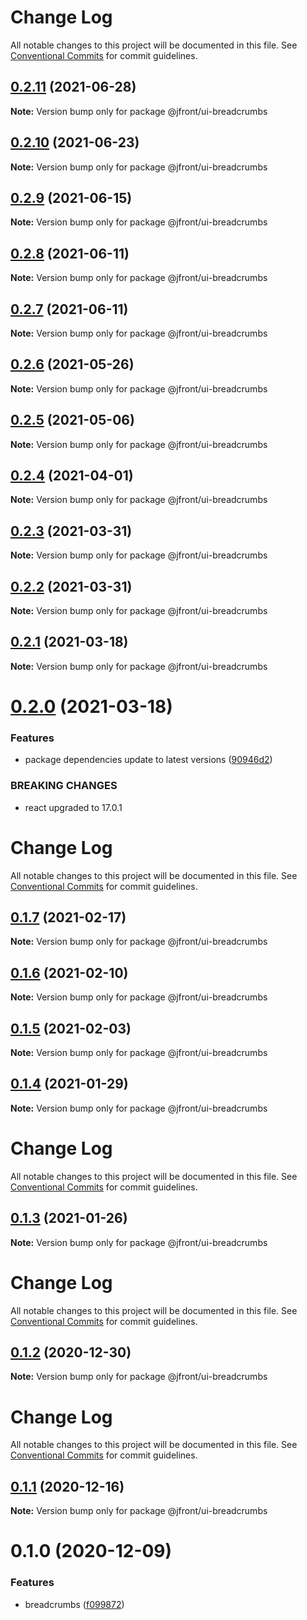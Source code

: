 # Change Log

All notable changes to this project will be documented in this file. See
[Conventional Commits](https://conventionalcommits.org) for commit guidelines.

## [0.2.11](https://github.com/Jepria/jfront-ui/compare/@jfront/ui-breadcrumbs@0.2.10...@jfront/ui-breadcrumbs@0.2.11) (2021-06-28)

**Note:** Version bump only for package @jfront/ui-breadcrumbs

## [0.2.10](https://github.com/Jepria/jfront-ui/compare/@jfront/ui-breadcrumbs@0.2.9...@jfront/ui-breadcrumbs@0.2.10) (2021-06-23)

**Note:** Version bump only for package @jfront/ui-breadcrumbs

## [0.2.9](https://github.com/Jepria/jfront-ui/compare/@jfront/ui-breadcrumbs@0.2.8...@jfront/ui-breadcrumbs@0.2.9) (2021-06-15)

**Note:** Version bump only for package @jfront/ui-breadcrumbs

## [0.2.8](https://github.com/Jepria/jfront-ui/compare/@jfront/ui-breadcrumbs@0.2.7...@jfront/ui-breadcrumbs@0.2.8) (2021-06-11)

**Note:** Version bump only for package @jfront/ui-breadcrumbs

## [0.2.7](https://github.com/Jepria/jfront-ui/compare/@jfront/ui-breadcrumbs@0.2.6...@jfront/ui-breadcrumbs@0.2.7) (2021-06-11)

**Note:** Version bump only for package @jfront/ui-breadcrumbs

## [0.2.6](https://github.com/Jepria/jfront-ui/compare/@jfront/ui-breadcrumbs@0.2.5...@jfront/ui-breadcrumbs@0.2.6) (2021-05-26)

**Note:** Version bump only for package @jfront/ui-breadcrumbs

## [0.2.5](https://github.com/Jepria/jfront-ui/compare/@jfront/ui-breadcrumbs@0.2.4...@jfront/ui-breadcrumbs@0.2.5) (2021-05-06)

**Note:** Version bump only for package @jfront/ui-breadcrumbs

## [0.2.4](https://github.com/Jepria/jfront-ui/compare/@jfront/ui-breadcrumbs@0.2.3...@jfront/ui-breadcrumbs@0.2.4) (2021-04-01)

**Note:** Version bump only for package @jfront/ui-breadcrumbs

## [0.2.3](https://github.com/Jepria/jfront-ui/compare/@jfront/ui-breadcrumbs@0.2.2...@jfront/ui-breadcrumbs@0.2.3) (2021-03-31)

**Note:** Version bump only for package @jfront/ui-breadcrumbs

## [0.2.2](https://github.com/Jepria/jfront-ui/compare/@jfront/ui-breadcrumbs@0.2.1...@jfront/ui-breadcrumbs@0.2.2) (2021-03-31)

**Note:** Version bump only for package @jfront/ui-breadcrumbs

## [0.2.1](https://github.com/Jepria/jfront-ui/compare/@jfront/ui-breadcrumbs@0.2.0...@jfront/ui-breadcrumbs@0.2.1) (2021-03-18)

**Note:** Version bump only for package @jfront/ui-breadcrumbs

# [0.2.0](https://github.com/Jepria/jfront-ui/compare/@jfront/ui-breadcrumbs@0.1.7...@jfront/ui-breadcrumbs@0.2.0) (2021-03-18)

### Features

- package dependencies update to latest versions
  ([90946d2](https://github.com/Jepria/jfront-ui/commit/90946d25fcb08fc77e4b143567963682f8ff3d2b))

### BREAKING CHANGES

- react upgraded to 17.0.1

# Change Log

All notable changes to this project will be documented in this file. See
[Conventional Commits](https://conventionalcommits.org) for commit guidelines.

## [0.1.7](https://github.com/Jepria/jfront-ui/compare/@jfront/ui-breadcrumbs@0.1.6...@jfront/ui-breadcrumbs@0.1.7) (2021-02-17)

**Note:** Version bump only for package @jfront/ui-breadcrumbs

## [0.1.6](https://github.com/Jepria/jfront-ui/compare/@jfront/ui-breadcrumbs@0.1.5...@jfront/ui-breadcrumbs@0.1.6) (2021-02-10)

**Note:** Version bump only for package @jfront/ui-breadcrumbs

## [0.1.5](https://github.com/Jepria/jfront-ui/compare/@jfront/ui-breadcrumbs@0.1.4...@jfront/ui-breadcrumbs@0.1.5) (2021-02-03)

**Note:** Version bump only for package @jfront/ui-breadcrumbs

## [0.1.4](https://github.com/Jepria/jfront-ui/compare/@jfront/ui-breadcrumbs@0.1.3...@jfront/ui-breadcrumbs@0.1.4) (2021-01-29)

**Note:** Version bump only for package @jfront/ui-breadcrumbs

# Change Log

All notable changes to this project will be documented in this file. See
[Conventional Commits](https://conventionalcommits.org) for commit guidelines.

## [0.1.3](https://github.com/Jepria/jfront-ui/compare/@jfront/ui-breadcrumbs@0.1.2...@jfront/ui-breadcrumbs@0.1.3) (2021-01-26)

**Note:** Version bump only for package @jfront/ui-breadcrumbs

# Change Log

All notable changes to this project will be documented in this file. See
[Conventional Commits](https://conventionalcommits.org) for commit guidelines.

## [0.1.2](https://github.com/Jepria/jfront-ui/compare/@jfront/ui-breadcrumbs@0.1.1...@jfront/ui-breadcrumbs@0.1.2) (2020-12-30)

**Note:** Version bump only for package @jfront/ui-breadcrumbs

# Change Log

All notable changes to this project will be documented in this file. See
[Conventional Commits](https://conventionalcommits.org) for commit guidelines.

## [0.1.1](https://github.com/Jepria/jfront-ui/compare/@jfront/ui-breadcrumbs@0.1.0...@jfront/ui-breadcrumbs@0.1.1) (2020-12-16)

**Note:** Version bump only for package @jfront/ui-breadcrumbs

# 0.1.0 (2020-12-09)

### Features

- breadcrumbs
  ([f099872](https://github.com/Jepria/jfront-ui/commit/f099872bc9b49152546b69dc4e4c851c3379179c))
